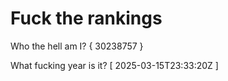 # Fuck the rankings

Who the hell am I?
{ 30238757 }

What fucking year is it?
[ 2025-03-15T23:33:20Z ]
